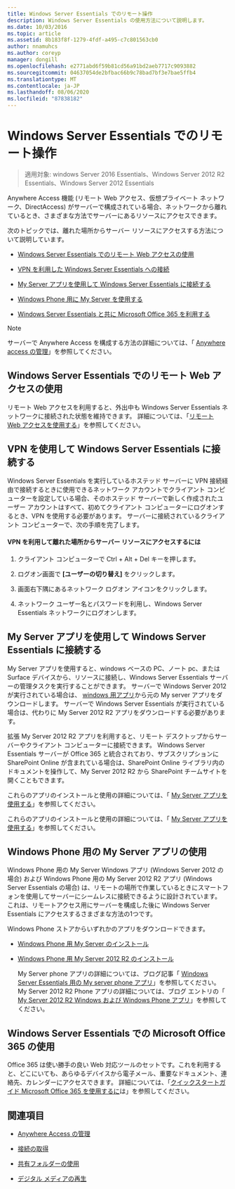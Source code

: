 ```yaml
---
title: Windows Server Essentials でのリモート操作
description: Windows Server Essentials の使用方法について説明します。
ms.date: 10/03/2016
ms.topic: article
ms.assetid: 8b183f8f-1279-4fdf-a495-c7c801563cb0
author: nnamuhcs
ms.author: coreyp
manager: dongill
ms.openlocfilehash: e2771abd6f59b81cd56a91bd2aeb7717c9093882
ms.sourcegitcommit: 04637054de2bfbac66b9c78bad7bf3e7bae5ffb4
ms.translationtype: MT
ms.contentlocale: ja-JP
ms.lasthandoff: 08/06/2020
ms.locfileid: "87838182"
---
```

# <a name="work-remotely-in-windows-server-essentials"></a>Windows Server Essentials でのリモート操作

>適用対象: windows Server 2016 Essentials、Windows Server 2012 R2 Essentials、Windows Server 2012 Essentials

 Anywhere Access 機能 (リモート Web アクセス、仮想プライベート ネットワーク、DirectAccess) がサーバーで構成されている場合、ネットワークから離れているとき、さまざまな方法でサーバーにあるリソースにアクセスできます。

 次のトピックでは、離れた場所からサーバー リソースにアクセスする方法について説明しています。


-   [Windows Server Essentials でのリモート Web アクセスの使用](Work-Remotely-in-Windows-Server-Essentials.md#BKMA_RWA)

-   [VPN を利用した Windows Server Essentials への接続](Work-Remotely-in-Windows-Server-Essentials.md#BKMK_3)

-   [My Server アプリを使用して Windows Server Essentials に接続する](Work-Remotely-in-Windows-Server-Essentials.md#BKMK_App)

-   [Windows Phone 用に My Server を使用する](Work-Remotely-in-Windows-Server-Essentials.md#BKMK_2)

-   [Windows Server Essentials と共に Microsoft Office 365 を利用する](Work-Remotely-in-Windows-Server-Essentials.md#BKMK_O365)

> [!NOTE]
>  サーバーで Anywhere Access を構成する方法の詳細については、「 [Anywhere access の管理](../manage/Manage-Anywhere-Access-in-Windows-Server-Essentials.md)」を参照してください。

##  <a name="use-remote-web-access-in-windows-server-essentials"></a><a name="BKMA_RWA"></a>Windows Server Essentials でのリモート Web アクセスの使用

 リモート Web アクセスを利用すると、外出中も Windows Server Essentials ネットワークに接続された状態を維持できます。 詳細については、「[リモート Web アクセスを使用する](Use-Remote-Web-Access-in-Windows-Server-Essentials.md)」を参照してください。


##  <a name="use-vpn-to-connect-to-windows-server-essentials"></a><a name="BKMK_3"></a>VPN を使用して Windows Server Essentials に接続する
 Windows Server Essentials を実行しているホステッド サーバーに VPN 接続経由で接続するときに使用できるネットワーク アカウントでクライアント コンピューターを設定している場合、そのホステッド サーバーで新しく作成されたユーザー アカウントはすべて、初めてクライアント コンピューターにログオンするとき、VPN を使用する必要があります。 サーバーに接続されているクライアント コンピューターで、次の手順を完了します。

#### <a name="to-use-vpn-to-remotely-access-server-resources"></a>VPN を利用して離れた場所からサーバー リソースにアクセスするには

1.  クライアント コンピューターで Ctrl + Alt + Del キーを押します。

2.  ログオン画面で **[ユーザーの切り替え]** をクリックします。

3.  画面右下隅にあるネットワーク ログオン アイコンをクリックします。

4.  ネットワーク ユーザー名とパスワードを利用し、Windows Server Essentials ネットワークにログオンします。

##  <a name="use-the-my-server-app-to-connect-to-windows-server-essentials"></a><a name="BKMK_App"></a>My Server アプリを使用して Windows Server Essentials に接続する
 My Server アプリを使用すると、windows ベースの PC、ノート pc、または Surface デバイスから、リソースに接続し、Windows Server Essentials サーバーの管理タスクを実行することができます。 サーバーで Windows Server 2012 が実行されている場合は、 [windows 用アプリ](https://windows.microsoft.com/windows-8/apps)から元の My server アプリをダウンロードします。 サーバーで Windows Server Essentials が実行されている場合は、代わりに My Server 2012 R2 アプリをダウンロードする必要があります。

 拡張 My Server 2012 R2 アプリを利用すると、リモート デスクトップからサーバーやクライアント コンピューターに接続できます。 Windows Server Essentials サーバーが Office 365 と統合されており、サブスクリプションに SharePoint Online が含まれている場合は、SharePoint Online ライブラリ内のドキュメントを操作して、My Server 2012 R2 から SharePoint チームサイトを開くこともできます。


 これらのアプリのインストールと使用の詳細については、「 [My Server アプリを使用する](Use-the-My-Server-App-to-Connect-to-Windows-Server-Essentials.md)」を参照してください。

 これらのアプリのインストールと使用の詳細については、「 [My Server アプリを使用する](../use/Use-the-My-Server-App-to-Connect-to-Windows-Server-Essentials.md)」を参照してください。


##  <a name="use-the-my-server-app-for-windows-phone"></a><a name="BKMK_2"></a>Windows Phone 用の My Server アプリの使用
 Windows Phone 用の My Server Windows アプリ (Windows Server 2012 の場合) および Windows Phone 用の My Server 2012 R2 アプリ (Windows Server Essentials の場合) は、リモートの場所で作業しているときにスマートフォンを使用してサーバーにシームレスに接続できるように設計されています。 これは、リモートアクセス用にサーバーを構成した後に Windows Server Essentials にアクセスするさまざまな方法の1つです。

 Windows Phone ストアからいずれかのアプリをダウンロードできます。

- [Windows Phone 用 My Server のインストール](http://www.windowsphone.com/store/app/my-server/6c2f98d5-6fcf-4e1d-b8b1-cde62ea1a94a)

- [Windows Phone 用 My Server 2012 R2 のインストール](http://www.windowsphone.com/store/app/my-server-2012-r2/44f596b5-0477-4096-b96e-ddd6ef64ad6b)

  My Server phone アプリの詳細については、ブログ記事「 [Windows Server Essentials 用の My server phone アプリ](/archive/blogs/sbs/my-server-phone-app-for-windows-server-2012-essentials)」を参照してください。 My Server 2012 R2 Phone アプリの詳細については、ブログ エントリの「 [My Server 2012 R2 Windows および Windows Phone アプリ](/archive/blogs/sbs/my-server-2012-r2-windows-and-windows-phone-apps)」を参照してください。

##  <a name="use-microsoft-office-365-with-windows-server-essentials"></a><a name="BKMK_O365"></a>Windows Server Essentials での Microsoft Office 365 の使用

 Office 365 は使い勝手の良い Web 対応ツールのセットです。これを利用すると、どこにいても、あらゆるデバイスから電子メール、重要なドキュメント、連絡先、カレンダーにアクセスできます。 詳細については、「[クイックスタートガイド Microsoft Office 365 を使用するに](Quick-Start-Guide-to-Using-Microsoft-Office-365-with-Windows-Server-Essentials.md)は」を参照してください。


## <a name="see-also"></a>関連項目

-   [Anywhere Access の管理](../manage/Manage-Anywhere-Access-in-Windows-Server-Essentials.md)

-   [接続の取得](Get-Connected-in-Windows-Server-Essentials.md)

-   [共有フォルダーの使用](Use-Shared-Folders-in-Windows-Server-Essentials.md)

-   [デジタル メディアの再生](Play-Digital-Media-in-Windows-Server-Essentials.md)